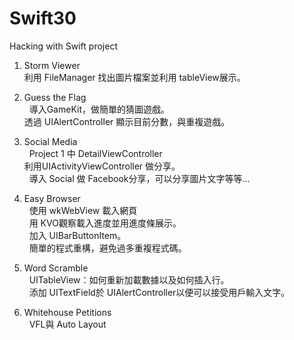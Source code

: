 # Swift30
Hacking with Swift project 

1. Storm Viewer    
   利用 FileManager 找出圖片檔案並利用 tableView展示。
    
2. Guess the Flag     
   導入GameKit，做簡單的猜圖遊戲。    
   透過 UIAlertController 顯示目前分數，與重複遊戲。    
       
3. Social Media     
   Project 1 中 DetailViewController     
   利用UIActivityViewController 做分享。    
   導入 Social 做 Facebook分享，可以分享圖片文字等等...
     
4. Easy Browser        
   使用 wkWebView 載入網頁    
   用 KVO觀察載入進度並用進度條展示。     
   加入 UIBarButtonItem。    
   簡單的程式重構，避免過多重複程式碼。
     
5. Word Scramble    
   UITableView：如何重新加載數據以及如何插入行。    
   添加 UITextField於 UIAlertController以便可以接受用戶輸入文字。    
    
6. Whitehouse Petitions    
   VFL與 Auto Layout    
   

   
  
